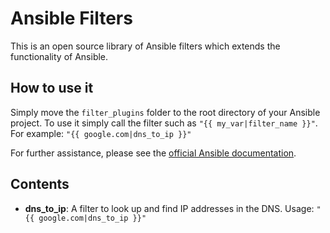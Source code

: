 # Ansible Filters
This is an open source library of Ansible filters which extends the functionality of Ansible.

## How to use it
Simply move the `filter_plugins` folder to the root directory of your Ansible project. To use it simply call the filter such as `"{{ my_var|filter_name }}"`.
For example: `"{{ google.com|dns_to_ip }}"`


For further assistance, please see the [official Ansible documentation](http://docs.ansible.com/ansible/developing_plugins.html#distributing-plugins).

## Contents 
- **dns_to_ip**: A filter to look up and find IP addresses in the DNS. Usage: `"{{ google.com|dns_to_ip }}"`
